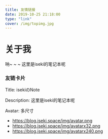 ```yaml
---
title: 友情链接
date: 2019-10-25 21:18:00
type: "link"
cover: /img/topimg.jpg
---
```


# 关于我

呐~ ~ ~ 这里是iseki的笔记本呢

### 友链卡片

Title: isekiのNote

Description: 这里是iseki的笔记本呢

Avatar: 多尺寸 
- https://blog.iseki.space/img/avatar.png
- https://blog.iseki.space/img/avatarx32.png
- https://blog.iseki.space/img/avatarx240.png
